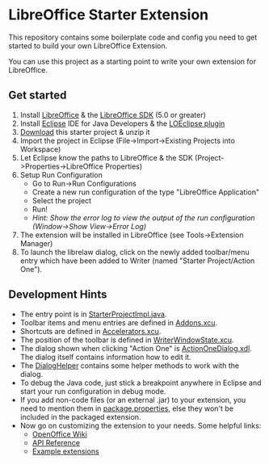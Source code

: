# LibreOffice Starter Extension

This repository contains some boilerplate code and config you need to get started to build your own LibreOffice Extension.

You can use this project as a starting point to write your own extension for LibreOffice.

## Get started

1. Install [LibreOffice](http://www.libreoffice.org/download) & the [LibreOffice SDK](http://www.libreoffice.org/download) (5.0 or greater)
2. Install [Eclipse](http://www.eclipse.org/) IDE for Java Developers & the [LOEclipse plugin](https://marketplace.eclipse.org/content/loeclipse)
3. [Download](https://github.com/smehrbrodt/libreoffice-starter-extension/archive/master.zip) this starter project & unzip it
4. Import the project in Eclipse (File->Import->Existing Projects into Workspace)
5. Let Eclipse know the paths to LibreOffice & the SDK (Project->Properties->LibreOffice Properties)
6. Setup Run Configuration
    * Go to Run->Run Configurations
    * Create a new run configuration of the type "LibreOffice Application"
    * Select the project
    * Run!
    * *Hint: Show the error log to view the output of the run configuration (Window->Show View->Error Log)*
7. The extension will be installed in LibreOffice (see Tools->Extension Manager)
8. To launch the librelaw dialog, click on the newly added toolbar/menu entry which have been added to Writer (named "Starter Project/Action One").

## Development Hints
* The entry point is in [StarterProjectImpl.java](https://github.com/smehrbrodt/libreoffice-starter-extension/blob/master/source/org/libreoffice/librelaw/comp/StarterProjectImpl.java).
* Toolbar items and menu entries are defined in [Addons.xcu](https://github.com/smehrbrodt/libreoffice-starter-extension/blob/master/registry/org/openoffice/Office/Addons.xcu).
* Shortcuts are defined in [Accelerators.xcu](https://github.com/smehrbrodt/libreoffice-starter-extension/blob/master/registry/org/openoffice/Office/Accelerators.xcu).
* The position of the toolbar is defined in [WriterWindowState.xcu](https://github.com/smehrbrodt/libreoffice-starter-extension/blob/master/registry/org/openoffice/Office/UI/WriterWindowState.xcu).
* The dialog shown when clicking "Action One" is [ActionOneDialog.xdl](https://github.com/smehrbrodt/libreoffice-starter-extension/blob/master/dialog/ActionOneDialog.xdl). The dialog itself contains information how to edit it.
* The [DialogHelper](https://github.com/smehrbrodt/libreoffice-starter-extension/blob/master/source/org/libreoffice/librelaw/helper/DialogHelper.java) contains some helper methods to work with the dialog.
* To debug the Java code, just stick a breakpoint anywhere in Eclipse and start your run configuration in debug mode.
* If you add non-code files (or an external .jar) to your extension, you need to mention them in [package.properties](https://github.com/smehrbrodt/libreoffice-starter-extension/blob/master/package.properties), else they won't be included in the packaged extension.
* Now go on customizing the extension to your needs. Some helpful links:
  * [OpenOffice Wiki](https://wiki.openoffice.org/wiki/Extensions_development)
  * [API Reference](http://api.libreoffice.org/docs/idl/ref/index.html)
  * [Example extensions](http://api.libreoffice.org/librelaws/librelaws.html#Java_librelaws)
